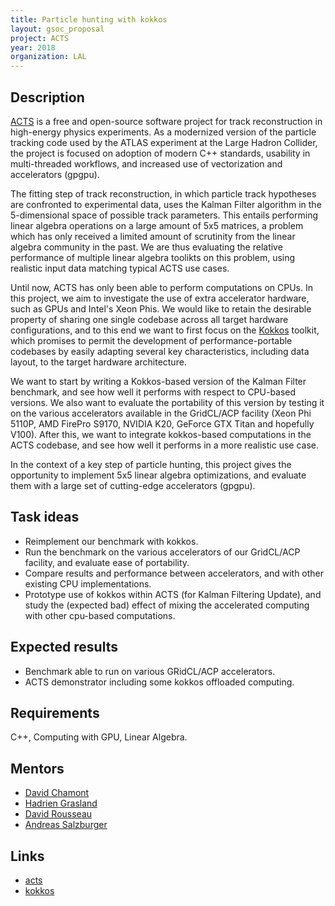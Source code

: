 ```yaml
---
title: Particle hunting with kokkos
layout: gsoc_proposal
project: ACTS
year: 2018
organization: LAL
---
```


## Description

[ACTS](http://cern.ch/acts) is a free and open-source software project for
track reconstruction in high-energy physics experiments. As a modernized
version of the particle tracking code used by the ATLAS experiment at the
Large Hadron Collider, the project is focused on adoption of modern C++
standards, usability in multi-threaded workflows, and increased use of
vectorization and accelerators (gpgpu).

The fitting step of track reconstruction, in which particle track hypotheses
are confronted to experimental data, uses the Kalman Filter algorithm in the
5-dimensional space of possible track parameters. This entails performing
linear algebra operations on a large amount of 5x5 matrices, a problem which
has only received a limited amount of scrutinity from the linear algebra
community in the past. We are thus evaluating the relative performance of
multiple linear algebra toolikts on this problem, using realistic input data
matching typical ACTS use cases.

Until now, ACTS has only been able to perform computations on CPUs. In this
project, we aim to investigate the use of extra accelerator hardware, such as
GPUs and Intel's Xeon Phis. We would like to retain the desirable property of
sharing one single codebase across all target hardware configurations, and to
this end we want to first focus on the [Kokkos](https://github.com/kokkos/)
toolkit, which promises to permit the development of performance-portable
codebases by easily adapting several key characteristics, including data
layout, to the target hardware architecture.

We want to start by writing a Kokkos-based version of the Kalman Filter
benchmark, and see how well it performs with respect to CPU-based versions. We also want to evaluate the portability of this version by testing it on the
various accelerators available in the GridCL/ACP facility (Xeon Phi 5110P, AMD FirePro S9170, NVIDIA K20, GeForce GTX Titan and hopefully V100). After this, we want to integrate kokkos-based computations in the ACTS codebase, and see how well it performs in a more realistic use case.

In the context of a key step of particle hunting, this project gives the
opportunity to implement 5x5 linear algebra optimizations, and evaluate
them with a large set of cutting-edge accelerators (gpgpu).


## Task ideas
 * Reimplement our benchmark with kokkos.
 * Run the benchmark on the various accelerators of our GridCL/ACP facility,
   and evaluate ease of portability.
 * Compare results and performance between accelerators, and with other
   existing CPU implementations.
 * Prototype use of kokkos within ACTS (for Kalman Filtering Update),
   and study the (expected bad) effect of mixing the accelerated computing
   with other cpu-based computations.

## Expected results
 * Benchmark able to run on various GRidCL/ACP accelerators.
 * ACTS demonstrator including some kokkos offloaded computing.

## Requirements
C++, Computing with GPU, Linear Algebra.

## Mentors 
  * [David Chamont](mailto:david.chamont@lal.in2p3.fr)
  * [Hadrien Grasland](mailto:hadrien.grasland@lal.in2p3.fr)
  * [David Rousseau](mailto:david.rousseau@lal.in2p3.fr)
  * [Andreas Salzburger](mailto:Andreas.Salzburger@cern.ch)

## Links
  * [acts](http://cern.ch/acts)
  * [kokkos](https://github.com/kokkos/)
